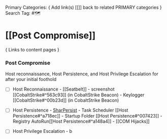 Primary Categories: { Add link(s) [[]] back to related PRIMARY categories }
Search Tag: #🗺  

# [[Post Compromise]]  
{ Links to content pages }

### Post Compromise
Host reconnaissance, Host Persistence, and Host Privilege Escalation for after your initial foothold

- [ ] Host Reconnaissance
                - [[Seatbelt]]
                - screenshot [[CobaltStrike#^563c93]] (in CobaltStrike Beacon)
                - Keylogger [[CobaltStrike#^00b23d]] (in CobaltStrike Beacon)
- [ ] Host Persistence
				- [SharPersist](https://github.com/mandiant/SharPersist)
				- Task Scheduler [[Host Persistence#^a718ec]]
                - Startup Folder [[Host Persistence#^007423]]
                - Registry AutoRun[[Host Persistence#^a148a4]]
                - [[COM Hijacks]]

- [ ] Host Privilege Escalation
                - b